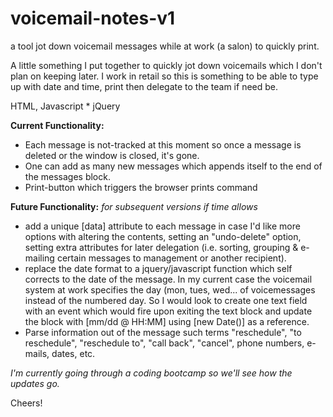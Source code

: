 # voicemail-notes-v1
a tool jot down voicemail messages while at work (a salon) to quickly print.

A little something I put together to quickly jot down voicemails which I don't plan on keeping later. I work in retail so this is something to be able to type up with date and time, print then delegate to the team if need be.

HTML, Javascript * jQuery

__Current Functionality:__
* Each message is not-tracked at this moment so once a message is deleted or the window is closed, it's gone.
* One can add as many new messages which appends itself to the end of the messages block.
* Print-button which triggers the browser prints command

__Future Functionality:__ _for subsequent versions if time allows_
* add a unique [data] attribute to each message in case I'd like more options with altering the contents, setting an "undo-delete" option, setting extra attributes for later delegation (i.e. sorting, grouping & e-mailing certain messages to management or another recipient).
* replace the date format to a jquery/javascript function which self corrects to the date of the message. In my current case the voicemail system at work specifies the day (mon, tues, wed... of voicemessages instead of the numbered day. So I would look to create one text field with an event which would fire upon exiting the text block and update the block with [mm/dd @ HH:MM] using [new Date()] as a reference.
* Parse information out of the message such terms "reschedule", "to reschedule", "reschedule to", "call back", "cancel", phone numbers, e-mails, dates, etc.

_I'm currently going through a coding bootcamp so we'll see how the updates go._

Cheers!
